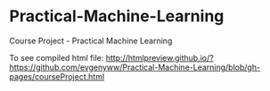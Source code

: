 # Practical-Machine-Learning
Course Project - Practical Machine Learning

To see compiled html file: http://htmlpreview.github.io/?https://github.com/evgenyww/Practical-Machine-Learning/blob/gh-pages/courseProject.html
